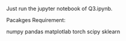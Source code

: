Just run the jupyter notebook of Q3.ipynb.

Pacakges Requirement:

numpy
pandas
matplotlab
torch
scipy
sklearn